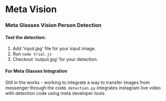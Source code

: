 # Meta Vision 
### Meta Glasses Vision Person Detection

#### Test the detection:

1) Add 'input.jpg' file for your input image.
2) Run ```node trial.js```
3) Checkout 'output.jpg' for your detection.

#### For Meta Glasses Integration
Still in the works - working to integrate a way to transfer images from messenger through the code.
```detection.py``` integrates instagram live video with detection code using meta developer tools.
